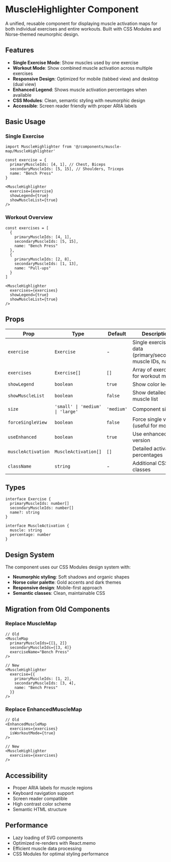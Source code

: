# MuscleHighlighter Component

A unified, reusable component for displaying muscle activation maps for both individual exercises and entire workouts. Built with CSS Modules and Norse-themed neumorphic design.

## Features

- **Single Exercise Mode**: Show muscles used by one exercise
- **Workout Mode**: Show combined muscle activation across multiple exercises  
- **Responsive Design**: Optimized for mobile (tabbed view) and desktop (dual view)
- **Enhanced Legend**: Shows muscle activation percentages when available
- **CSS Modules**: Clean, semantic styling with neumorphic design
- **Accessible**: Screen reader friendly with proper ARIA labels

## Basic Usage

### Single Exercise
```tsx
import MuscleHighlighter from '@/components/muscle-map/MuscleHighlighter'

const exercise = {
  primaryMuscleIds: [4, 1], // Chest, Biceps
  secondaryMuscleIds: [5, 15], // Shoulders, Triceps
  name: "Bench Press"
}

<MuscleHighlighter
  exercise={exercise}
  showLegend={true}
  showMuscleList={true}
/>
```

### Workout Overview
```tsx
const exercises = [
  {
    primaryMuscleIds: [4, 1],
    secondaryMuscleIds: [5, 15],
    name: "Bench Press"
  },
  {
    primaryMuscleIds: [2, 8],
    secondaryMuscleIds: [1, 13],
    name: "Pull-ups"
  }
]

<MuscleHighlighter
  exercises={exercises}
  showLegend={true}
  showMuscleList={true}
/>
```

## Props

| Prop | Type | Default | Description |
|------|------|---------|-------------|
| `exercise` | `Exercise` | - | Single exercise data (primary/secondary muscle IDs, name) |
| `exercises` | `Exercise[]` | `[]` | Array of exercises for workout mode |
| `showLegend` | `boolean` | `true` | Show color legend |
| `showMuscleList` | `boolean` | `false` | Show detailed muscle list |
| `size` | `'small' \| 'medium' \| 'large'` | `'medium'` | Component size |
| `forceSingleView` | `boolean` | `false` | Force single view (useful for mobile) |
| `useEnhanced` | `boolean` | `true` | Use enhanced SVG version |
| `muscleActivation` | `MuscleActivation[]` | `[]` | Detailed activation percentages |
| `className` | `string` | - | Additional CSS classes |

## Types

```tsx
interface Exercise {
  primaryMuscleIds: number[]
  secondaryMuscleIds: number[]
  name?: string
}

interface MuscleActivation {
  muscle: string
  percentage: number
}
```

## Design System

The component uses our CSS Modules design system with:
- **Neumorphic styling**: Soft shadows and organic shapes
- **Norse color palette**: Gold accents and dark themes
- **Responsive design**: Mobile-first approach
- **Semantic classes**: Clean, maintainable CSS

## Migration from Old Components

### Replace MuscleMap
```tsx
// Old
<MuscleMap 
  primaryMuscleIds={[1, 2]} 
  secondaryMuscleIds={[3, 4]}
  exerciseName="Bench Press"
/>

// New
<MuscleHighlighter 
  exercise={{
    primaryMuscleIds: [1, 2],
    secondaryMuscleIds: [3, 4],
    name: "Bench Press"
  }}
/>
```

### Replace EnhancedMuscleMap
```tsx
// Old
<EnhancedMuscleMap 
  exercises={exercises}
  isWorkoutMode={true}
/>

// New
<MuscleHighlighter 
  exercises={exercises}
/>
```

## Accessibility

- Proper ARIA labels for muscle regions
- Keyboard navigation support
- Screen reader compatible
- High contrast color scheme
- Semantic HTML structure

## Performance

- Lazy loading of SVG components
- Optimized re-renders with React.memo
- Efficient muscle data processing
- CSS Modules for optimal styling performance